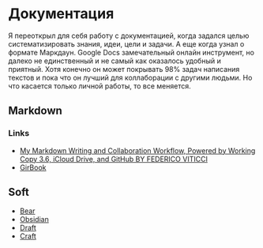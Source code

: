 # Документация

Я переоткрыл для себя работу с документацией, когда задался целью систематизировать знания, идеи, цели и задачи. А еще когда узнал о формате Маркдаун. Google Docs замечательный онлайн инструмент, но далеко не единственный и не самый как оказалось удобный и приятный. Хотя конечно он может покрывать 98% задач написания текстов и пока что он лучший для коллаборации с другими людьми. Но что касается только личной работы, то все меняется.
<!-- Со школы и института мы почему-то привыкаем, что работа с текстами и документацией это либо написание рефератов в Microsoft Word, либо написание собственных книг. Если пойти дальше, то мы узнаем что можно писать блоги, статьи на сайты. В каждой сфере, не зависимо от професиии -->

## Markdown

### Links

* [My Markdown Writing and Collaboration Workflow, Powered by Working Copy 3.6, iCloud Drive, and GitHub BY FEDERICO VITICCI](https://www.macstories.net/ios/my-markdown-writing-and-collaboration-workflow-powered-by-working-copy-3-6-icloud-drive-and-github/)
* [GirBook](https://docs.gitbook.com/)

## Soft

* [Bear](https://thesweetsetup.com/apps/the-best-note-taking-apps-for-ios/)
* [Obsidian](https://obsidian.md/)
* [Draft](http://docs.withdraft.com/)
* [Craft](https://thesweetsetup.com/using-craft-notes-for-study-and-preserving-long-term-knowledge//)